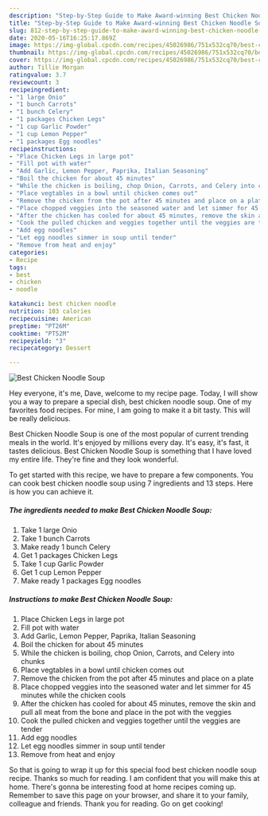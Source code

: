 ```yaml
---
description: "Step-by-Step Guide to Make Award-winning Best Chicken Noodle Soup"
title: "Step-by-Step Guide to Make Award-winning Best Chicken Noodle Soup"
slug: 812-step-by-step-guide-to-make-award-winning-best-chicken-noodle-soup
date: 2020-05-16T16:25:17.869Z
image: https://img-global.cpcdn.com/recipes/45026986/751x532cq70/best-chicken-noodle-soup-recipe-main-photo.jpg
thumbnail: https://img-global.cpcdn.com/recipes/45026986/751x532cq70/best-chicken-noodle-soup-recipe-main-photo.jpg
cover: https://img-global.cpcdn.com/recipes/45026986/751x532cq70/best-chicken-noodle-soup-recipe-main-photo.jpg
author: Tillie Morgan
ratingvalue: 3.7
reviewcount: 3
recipeingredient:
- "1 large Onio"
- "1 bunch Carrots"
- "1 bunch Celery"
- "1 packages Chicken Legs"
- "1 cup Garlic Powder"
- "1 cup Lemon Pepper"
- "1 packages Egg noodles"
recipeinstructions:
- "Place Chicken Legs in large pot"
- "Fill pot with water"
- "Add Garlic, Lemon Pepper, Paprika, Italian Seasoning"
- "Boil the chicken for about 45 minutes"
- "While the chicken is boiling, chop Onion, Carrots, and Celery into chunks"
- "Place vegtables in a bowl until chicken comes out"
- "Remove the chicken from the pot after 45 minutes and place on a plate"
- "Place chopped veggies into the seasoned water and let simmer for 45 minutes while the chicken cools"
- "After the chicken has cooled for about 45 minutes, remove the skin and pull all meat from the bone and place in the pot with the veggies"
- "Cook the pulled chicken and veggies together until the veggies are tender"
- "Add egg noodles"
- "Let egg noodles simmer in soup until tender"
- "Remove from heat and enjoy"
categories:
- Recipe
tags:
- best
- chicken
- noodle

katakunci: best chicken noodle 
nutrition: 103 calories
recipecuisine: American
preptime: "PT26M"
cooktime: "PT52M"
recipeyield: "3"
recipecategory: Dessert

---
```



![Best Chicken Noodle Soup](https://img-global.cpcdn.com/recipes/45026986/751x532cq70/best-chicken-noodle-soup-recipe-main-photo.jpg)

Hey everyone, it's me, Dave, welcome to my recipe page. Today, I will show you a way to prepare a special dish, best chicken noodle soup. One of my favorites food recipes. For mine, I am going to make it a bit tasty. This will be really delicious.



Best Chicken Noodle Soup is one of the most popular of current trending meals in the world. It's enjoyed by millions every day. It's easy, it's fast, it tastes delicious. Best Chicken Noodle Soup is something that I have loved my entire life. They're fine and they look wonderful.


To get started with this recipe, we have to prepare a few components. You can cook best chicken noodle soup using 7 ingredients and 13 steps. Here is how you can achieve it.

<!--inarticleads1-->

##### The ingredients needed to make Best Chicken Noodle Soup:

1. Take 1 large Onio
1. Take 1 bunch Carrots
1. Make ready 1 bunch Celery
1. Get 1 packages Chicken Legs
1. Take 1 cup Garlic Powder
1. Get 1 cup Lemon Pepper
1. Make ready 1 packages Egg noodles




<!--inarticleads2-->

##### Instructions to make Best Chicken Noodle Soup:

1. Place Chicken Legs in large pot
1. Fill pot with water
1. Add Garlic, Lemon Pepper, Paprika, Italian Seasoning
1. Boil the chicken for about 45 minutes
1. While the chicken is boiling, chop Onion, Carrots, and Celery into chunks
1. Place vegtables in a bowl until chicken comes out
1. Remove the chicken from the pot after 45 minutes and place on a plate
1. Place chopped veggies into the seasoned water and let simmer for 45 minutes while the chicken cools
1. After the chicken has cooled for about 45 minutes, remove the skin and pull all meat from the bone and place in the pot with the veggies
1. Cook the pulled chicken and veggies together until the veggies are tender
1. Add egg noodles
1. Let egg noodles simmer in soup until tender
1. Remove from heat and enjoy




So that is going to wrap it up for this special food best chicken noodle soup recipe. Thanks so much for reading. I am confident that you will make this at home. There's gonna be interesting food at home recipes coming up. Remember to save this page on your browser, and share it to your family, colleague and friends. Thank you for reading. Go on get cooking!
